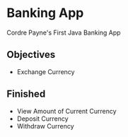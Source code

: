 # Banking App

Cordre Payne's First Java Banking App

## Objectives

* Exchange Currency

## Finished

* View Amount of Current Currency
* Deposit Currency
* Withdraw Currency

